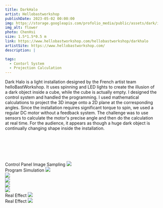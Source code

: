 ```yaml
---
title: DarkHalo
artist: Hellobastworkshop
publishDate: 2023-05-02 00:00:00
img: https://storage.googleapis.com/profolio_media/public/assets/dark/installation.jpg
img_alt: flower
photo: ChenHsi
size: 1.5*1.5*0.5 m
link: https://www.hellobastworkshop.com/hellobastworkshop/darkhalo
artistSite: https://www.hellobastworkshop.com/
description: |

tags:
  - Contorl System
  - Projection Calculation
---
```


<style>
  @media (max-width: 900px) {

     h3 {
      font-size: var(--text-lg);
    }
  }
</style>

Dark Halo is a light installation designed by the French artist team helloBastWorkshop. It uses spinning and LED lights to create the illusion of a dark object inside a cube, while the cube is actually empty. I designed the control system and handled the programming. I used mathematical calculations to project the 3D image onto a 2D plane at the corresponding angles. Since the installation requires significant torque to spin, we used a regular DC motor without a feedback system. The challenge was to use sensors to calculate the motor's precise angle and then do the calculation at real time. For the audience, it appears as though a huge dark object is continually changing shape inside the installation.

<div class="gallery" style="    margin-top:100px;">

<div class="height withTitle" >
<span class="imgTitle">Control Panel Image Sampling</span>
<img style=""src="https://storage.googleapis.com/profolio_media/public/assets/dark/dark.gif">

</div>

<div class="height withTitle" >
<span class="imgTitle">Program Simulation</span>
<img style=""src="https://storage.googleapis.com/profolio_media/public/assets/dark/darkSimu.gif">

</div>

<div class="height " >
<img style=""src="https://storage.googleapis.com/profolio_media/public/assets/dark/work.jpg">
</div>

<div class="heigh" >
<img style=""src="https://storage.googleapis.com/profolio_media/public/assets/dark/work2.jpg">
</div>

<div class="height " >
<img style=""src="https://storage.googleapis.com/profolio_media/public/assets/dark/work1.jpg">
</div>
<div class="height" >
<img style=""src="https://storage.googleapis.com/profolio_media/public/assets/dark/artist.jpg">
</div>

<div class="height withTitle" >
<span class="imgTitle">Real Effect</span>
<img style=""src="https://storage.googleapis.com/profolio_media/public/assets/dark/effect.gif">

</div>

<div class="height withTitle" >
<span class="imgTitle">Real Effect</span>
<img style=""src="https://storage.googleapis.com/profolio_media/public/assets/dark/show.gif">
</div>

</div>
